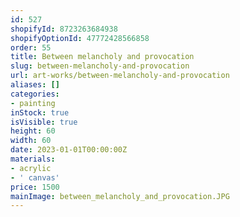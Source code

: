 ```yaml
---
id: 527
shopifyId: 8723263684938
shopifyOptionId: 47772428566858
order: 55
title: Between melancholy and provocation
slug: between-melancholy-and-provocation
url: art-works/between-melancholy-and-provocation
aliases: []
categories:
- painting
inStock: true
isVisible: true
height: 60
width: 60
date: 2023-01-01T00:00:00Z
materials:
- acrylic
- ' canvas'
price: 1500
mainImage: between_melancholy_and_provocation.JPG
---
```

